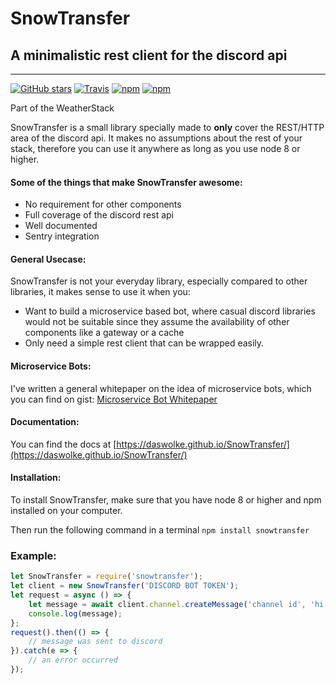 # SnowTransfer #
## A minimalistic rest client for the discord api

---
[![GitHub stars](https://img.shields.io/github/stars/DasWolke/SnowTransfer.svg)](https://github.com/DasWolke/SnowTransfer/stargazers) [![Travis](https://img.shields.io/travis/DasWolke/SnowTransfer.svg)](https://github.com/DasWolke/SnowTransfer) [![npm](https://img.shields.io/npm/dm/snowtransfer.svg)](https://www.npmjs.com/package/snowtransfer) [![npm](https://img.shields.io/npm/v/snowtransfer.svg)](https://www.npmjs.com/package/snowtransfer)

Part of the WeatherStack

SnowTransfer is a small library specially made to **only** cover the REST/HTTP area of the discord api.
It makes no assumptions about the rest of your stack, therefore you can use it anywhere as long as you use node 8 or higher.

#### Some of the things that make SnowTransfer awesome:
- No requirement for other components
- Full coverage of the discord rest api
- Well documented
- Sentry integration

#### General Usecase:
SnowTransfer is not your everyday library, 
especially compared to other libraries, it makes sense to use it when you:
- Want to build a microservice based bot, where casual discord libraries would not be suitable since they assume the availability of other components like a gateway or a cache
- Only need a simple rest client that can be wrapped easily.

#### Microservice Bots:
I've written a general whitepaper on the idea of microservice bots, which you can find on gist: [Microservice Bot Whitepaper](https://gist.github.com/DasWolke/c9d7dfe6a78445011162a12abd32091d)

#### Documentation:
You can find the docs at [https://daswolke.github.io/SnowTransfer/](https://daswolke.github.io/SnowTransfer/)

#### Installation:
To install SnowTransfer, make sure that you have node 8 or higher and npm installed on your computer.

Then run the following command in a terminal `npm install snowtransfer`

### Example: 
```js
let SnowTransfer = require('snowtransfer');
let client = new SnowTransfer('DISCORD BOT TOKEN');
let request = async () => {
    let message = await client.channel.createMessage('channel id', 'hi there');
    console.log(message);
};
request().then(() => {
    // message was sent to discord
}).catch(e => {
    // an error occurred
});
```

